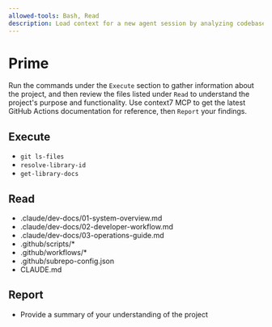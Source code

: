 ```yaml
---
allowed-tools: Bash, Read
description: Load context for a new agent session by analyzing codebase structure, documentation and CLAUDE.md
---
```


# Prime

Run the commands under the `Execute` section to gather information about the project, and then review the files listed under `Read` to understand the project's purpose and functionality. Use context7 MCP to get the latest GitHub Actions documentation for reference, then `Report` your findings.

## Execute
- `git ls-files`
- `resolve-library-id`
- `get-library-docs`

## Read
- .claude/dev-docs/01-system-overview.md
- .claude/dev-docs/02-developer-workflow.md
- .claude/dev-docs/03-operations-guide.md
- .github/scripts/*
- .github/workflows/*
- .github/subrepo-config.json
- CLAUDE.md

## Report

- Provide a summary of your understanding of the project